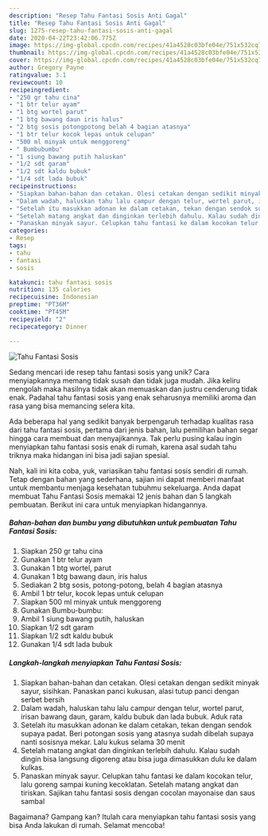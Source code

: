```yaml
---
description: "Resep Tahu Fantasi Sosis Anti Gagal"
title: "Resep Tahu Fantasi Sosis Anti Gagal"
slug: 1275-resep-tahu-fantasi-sosis-anti-gagal
date: 2020-04-22T23:42:06.775Z
image: https://img-global.cpcdn.com/recipes/41a4528c03bfe04e/751x532cq70/tahu-fantasi-sosis-foto-resep-utama.jpg
thumbnail: https://img-global.cpcdn.com/recipes/41a4528c03bfe04e/751x532cq70/tahu-fantasi-sosis-foto-resep-utama.jpg
cover: https://img-global.cpcdn.com/recipes/41a4528c03bfe04e/751x532cq70/tahu-fantasi-sosis-foto-resep-utama.jpg
author: Gregory Payne
ratingvalue: 3.1
reviewcount: 10
recipeingredient:
- "250 gr tahu cina"
- "1 btr telur ayam"
- "1 btg wortel parut"
- "1 btg bawang daun iris halus"
- "2 btg sosis potongpotong belah 4 bagian atasnya"
- "1 btr telur kocok lepas untuk celupan"
- "500 ml minyak untuk menggoreng"
- " Bumbubumbu"
- "1 siung bawang putih haluskan"
- "1/2 sdt garam"
- "1/2 sdt kaldu bubuk"
- "1/4 sdt lada bubuk"
recipeinstructions:
- "Siapkan bahan-bahan dan cetakan. Olesi cetakan dengan sedikit minyak sayur, sisihkan. Panaskan panci kukusan, alasi tutup panci dengan serbet bersih"
- "Dalam wadah, haluskan tahu lalu campur dengan telur, wortel parut, irisan bawang daun, garam, kaldu bubuk dan lada bubuk. Aduk rata"
- "Setelah itu masukkan adonan ke dalam cetakan, tekan dengan sendok supaya padat. Beri potongan sosis yang atasnya sudah dibelah supaya nanti sosisnya mekar. Lalu kukus selama 30 menit"
- "Setelah matang angkat dan dinginkan terlebih dahulu. Kalau sudah dingin bisa langsung digoreng atau bisa juga dimasukkan dulu ke dalam kulkas."
- "Panaskan minyak sayur. Celupkan tahu fantasi ke dalam kocokan telur, lalu goreng sampai kuning kecoklatan. Setelah matang angkat dan tiriskan. Sajikan tahu fantasi sosis dengan cocolan mayonaise dan saus sambal"
categories:
- Resep
tags:
- tahu
- fantasi
- sosis

katakunci: tahu fantasi sosis 
nutrition: 135 calories
recipecuisine: Indonesian
preptime: "PT36M"
cooktime: "PT45M"
recipeyield: "2"
recipecategory: Dinner

---
```



![Tahu Fantasi Sosis](https://img-global.cpcdn.com/recipes/41a4528c03bfe04e/751x532cq70/tahu-fantasi-sosis-foto-resep-utama.jpg)

Sedang mencari ide resep tahu fantasi sosis yang unik? Cara menyiapkannya memang tidak susah dan tidak juga mudah. Jika keliru mengolah maka hasilnya tidak akan memuaskan dan justru cenderung tidak enak. Padahal tahu fantasi sosis yang enak seharusnya memiliki aroma dan rasa yang bisa memancing selera kita.



Ada beberapa hal yang sedikit banyak berpengaruh terhadap kualitas rasa dari tahu fantasi sosis, pertama dari jenis bahan, lalu pemilihan bahan segar hingga cara membuat dan menyajikannya. Tak perlu pusing kalau ingin menyiapkan tahu fantasi sosis enak di rumah, karena asal sudah tahu triknya maka hidangan ini bisa jadi sajian spesial.


Nah, kali ini kita coba, yuk, variasikan tahu fantasi sosis sendiri di rumah. Tetap dengan bahan yang sederhana, sajian ini dapat memberi manfaat untuk membantu menjaga kesehatan tubuhmu sekeluarga. Anda dapat membuat Tahu Fantasi Sosis memakai 12 jenis bahan dan 5 langkah pembuatan. Berikut ini cara untuk menyiapkan hidangannya.

<!--inarticleads1-->

##### Bahan-bahan dan bumbu yang dibutuhkan untuk pembuatan Tahu Fantasi Sosis:

1. Siapkan 250 gr tahu cina
1. Gunakan 1 btr telur ayam
1. Gunakan 1 btg wortel, parut
1. Gunakan 1 btg bawang daun, iris halus
1. Sediakan 2 btg sosis, potong-potong, belah 4 bagian atasnya
1. Ambil 1 btr telur, kocok lepas untuk celupan
1. Siapkan 500 ml minyak untuk menggoreng
1. Gunakan  Bumbu-bumbu:
1. Ambil 1 siung bawang putih, haluskan
1. Siapkan 1/2 sdt garam
1. Siapkan 1/2 sdt kaldu bubuk
1. Gunakan 1/4 sdt lada bubuk




<!--inarticleads2-->

##### Langkah-langkah menyiapkan Tahu Fantasi Sosis:

1. Siapkan bahan-bahan dan cetakan. Olesi cetakan dengan sedikit minyak sayur, sisihkan. Panaskan panci kukusan, alasi tutup panci dengan serbet bersih
1. Dalam wadah, haluskan tahu lalu campur dengan telur, wortel parut, irisan bawang daun, garam, kaldu bubuk dan lada bubuk. Aduk rata
1. Setelah itu masukkan adonan ke dalam cetakan, tekan dengan sendok supaya padat. Beri potongan sosis yang atasnya sudah dibelah supaya nanti sosisnya mekar. Lalu kukus selama 30 menit
1. Setelah matang angkat dan dinginkan terlebih dahulu. Kalau sudah dingin bisa langsung digoreng atau bisa juga dimasukkan dulu ke dalam kulkas.
1. Panaskan minyak sayur. Celupkan tahu fantasi ke dalam kocokan telur, lalu goreng sampai kuning kecoklatan. Setelah matang angkat dan tiriskan. Sajikan tahu fantasi sosis dengan cocolan mayonaise dan saus sambal




Bagaimana? Gampang kan? Itulah cara menyiapkan tahu fantasi sosis yang bisa Anda lakukan di rumah. Selamat mencoba!
